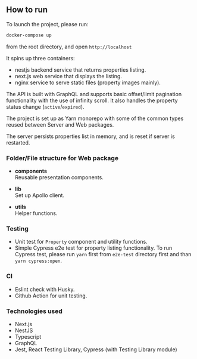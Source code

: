 ## How to run

To launch the project, please run:

```bash
docker-compose up
```

from the root directory, and open `http://localhost`

It spins up three containers:

- nestjs backend service that returns properties listing.
- next.js web service that displays the listing.
- nginx service to serve static files (property images mainly).

The API is built with GraphQL and supports basic offset/limit pagination functionality with the use of infinity scroll. It also handles the property status change (`active`/`expired`).

The project is set up as Yarn monorepo with some of the common types reused between Server and Web packages.

The server persists properties list in memory, and is reset if server is restarted.

### Folder/File structure for Web package

- **components**\
  Reusable presentation components.

- **lib**\
  Set up Apollo client.

- **utils**\
  Helper functions.

### Testing

- Unit test for `Property` component and utility functions.
- Simple Cypress e2e test for property listing functionality. To run Cypress test, please run `yarn` first from `e2e-test` directory first and than `yarn cypress:open`.

### CI

- Eslint check with Husky.
- Github Action for unit testing.

### Technologies used

- Next.js
- NestJS
- Typescript
- GraphQL
- Jest, React Testing Library, Cypress (with Testing Library module)

